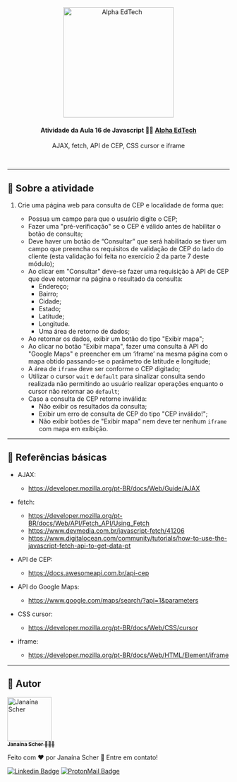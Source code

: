 <div  align="center">
	<a  href="https://www.alphaedtech.org.br/">
	    <img  src="https://user-images.githubusercontent.com/79182711/171509048-91800b54-de74-4dae-9924-3ce431a7cef2.png"  alt="Alpha EdTech"  title="Alpha EdTech"  width="250" />
	</a>
	<h4>
		Atividade da Aula 16 de Javascript 💃🏻
		<a  href="https://www.alphaedtech.org.br/">
		    Alpha EdTech
		</a>
	</h4>
	<p>AJAX, fetch, API de CEP, CSS cursor e iframe</p>
</div>
<br /> 

--- 

## 🧐 Sobre a atividade 

1. Crie uma página web para consulta de CEP e localidade de forma que:

	- Possua um campo para que o usuário digite o CEP;
	- Fazer uma "pré-verificação" se o CEP é válido antes de habilitar o botão de consulta;
	- Deve haver um botão de “Consultar” que será habilitado se tiver um campo que preencha os requisitos de validação de CEP do lado do cliente (esta validação foi feita no exercício 2 da parte 7 deste módulo);
	- Ao clicar em "Consultar" deve-se fazer uma requisição à API de CEP que deve retornar na página o resultado da consulta:
		- Endereço;
		- Bairro;
		- Cidade;
		- Estado;
		- Latitude;
		- Longitude.
		- Uma área de retorno de dados;
	- Ao retornar os dados, exibir um botão do tipo "Exibir mapa";
	- Ao clicar no botão "Exibir mapa", fazer uma consulta à API do "Google Maps" e preencher em um ‘iframe’ na mesma página com o mapa obtido passando-se o parâmetro de latitude e longitude;
	- A área de `iframe` deve ser conforme o CEP digitado;
	- Utilizar o cursor `wait` e `default` para sinalizar consulta sendo realizada não permitindo ao usuário realizar operações enquanto o cursor não retornar ao `default`;
	- Caso a consulta de CEP retorne inválida:
		- Não exibir os resultados da consulta;
		- Exibir um erro de consulta de CEP do tipo "CEP inválido!";
		- Não exibir botões de "Exibir mapa" nem deve ter nenhum `iframe` com mapa em exibição.

---
## 🔗 Referências básicas

- AJAX:
	- https://developer.mozilla.org/pt-BR/docs/Web/Guide/AJAX

- fetch:
	- https://developer.mozilla.org/pt-BR/docs/Web/API/Fetch_API/Using_Fetch
	- https://www.devmedia.com.br/javascript-fetch/41206
	- https://www.digitalocean.com/community/tutorials/how-to-use-the-javascript-fetch-api-to-get-data-pt

- API de CEP:
	- https://docs.awesomeapi.com.br/api-cep

- API do Google Maps:
	- https://www.google.com/maps/search/?api=1&parameters

- CSS cursor:
	- https://developer.mozilla.org/pt-BR/docs/Web/CSS/cursor

- iframe:
	- https://developer.mozilla.org/pt-BR/docs/Web/HTML/Element/iframe

---  

## 🦸 Autor

<div>
	<a  href="https://github.com/janascher">
		<img src="https://avatars.githubusercontent.com/u/79182711?v=4" width="100px;" alt="Janaína Scher"/>
		<br />
		<sub>
			<b>Janaína Scher</b> 👩🏻‍💻
		</sub>
	</a>
</div>

Feito com ❤️ por Janaína Scher 👋 Entre em contato!
  
[![Linkedin Badge](https://img.shields.io/badge/LinkedIn-0077B5?style=for-the-badge&logo=linkedin&logoColor=white)](https://www.linkedin.com/in/janainascher/)
[![ProtonMail Badge](https://img.shields.io/badge/ProtonMail-8B89CC?style=for-the-badge&logo=protonmail&logoColor=white)](mailto:janainascher@protonmail.com)